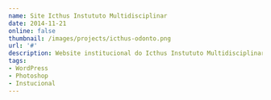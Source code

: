 ```yaml
---
name: Site Icthus Instututo Multidisciplinar
date: 2014-11-21
online: false
thumbnail: /images/projects/icthus-odonto.png
url: '#'
description: Website institucional do Icthus Instututo Multidisciplinar, desenhado no Photoshop e desenvolvido com o CMS WordPress.
tags:
- WordPress
- Photoshop
- Instucional
---
```

